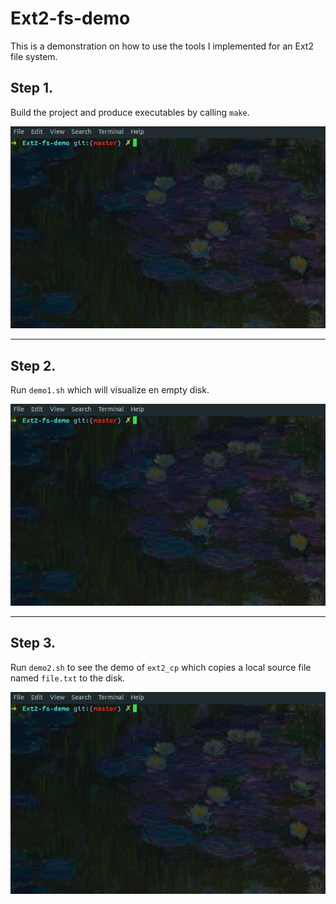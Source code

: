 # Ext2-fs-demo
This is a demonstration on how to use the tools I implemented for an Ext2 file system.

## Step 1.
Build the project and produce executables by calling `make`.

![Alt Text](./images/step1.gif)
<!-- ![Alt Text](https://media.giphy.com/media/vFKqnCdLPNOKc/giphy.gif) -->

---
## Step 2.
Run `demo1.sh` which will visualize en empty disk.

![Alt Text](./images/step2.gif)

---
## Step 3.
Run `demo2.sh` to see the demo of `ext2_cp` which copies a local source file named `file.txt` to the disk.

![Alt Text](./images/step3.gif)
